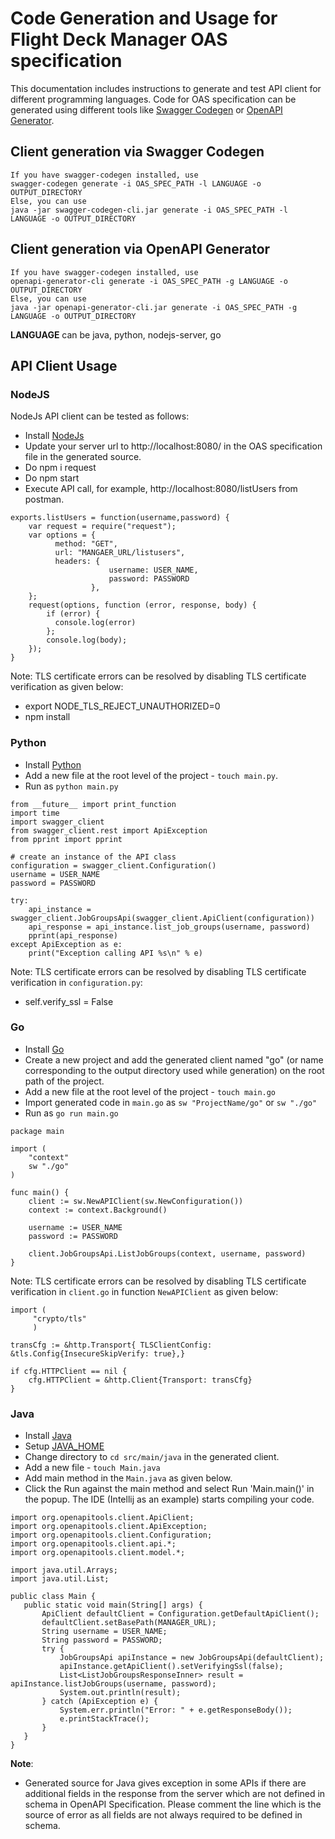 # Code Generation and Usage for Flight Deck Manager OAS specification
This documentation includes instructions to generate and test API client for different programming languages. Code for OAS specification can be generated using different tools like [Swagger Codegen](https://swagger.io/docs/open-source-tools/swagger-codegen/) or [OpenAPI Generator](https://github.com/OpenAPITools/openapi-generator).

## Client generation via Swagger Codegen

```
If you have swagger-codegen installed, use
swagger-codegen generate -i OAS_SPEC_PATH -l LANGUAGE -o OUTPUT_DIRECTORY
Else, you can use
java -jar swagger-codegen-cli.jar generate -i OAS_SPEC_PATH -l LANGUAGE -o OUTPUT_DIRECTORY
```

## Client generation via OpenAPI Generator

```
If you have swagger-codegen installed, use
openapi-generator-cli generate -i OAS_SPEC_PATH -g LANGUAGE -o OUTPUT_DIRECTORY
Else, you can use
java -jar openapi-generator-cli.jar generate -i OAS_SPEC_PATH -g LANGUAGE -o OUTPUT_DIRECTORY
```

**LANGUAGE** can be java, python, nodejs-server, go

## API Client Usage

### NodeJS

NodeJs API client can be tested as follows:

- Install [NodeJs](https://nodejs.org/en/download)
- Update your server url to http://localhost:8080/ in the OAS specification file in the generated source.
- Do npm i request
- Do npm start
- Execute API call, for example, http://localhost:8080/listUsers from postman.

```
exports.listUsers = function(username,password) {
    var request = require("request");
    var options = {
          method: "GET",
          url: "MANGAER_URL/listusers",
          headers: {
                      username: USER_NAME,
                      password: PASSWORD
                  },
    };
    request(options, function (error, response, body) {
        if (error) {
          console.log(error)
        };
        console.log(body);
    });
}
```

Note: TLS certificate errors can be resolved by disabling TLS certificate verification as given below:
- export NODE_TLS_REJECT_UNAUTHORIZED=0
- npm install

### Python

- Install [Python](https://www.python.org/downloads/)
- Add a new file at the root level of the project - `touch main.py`.
- Run as `python main.py`
```
from __future__ import print_function
import time
import swagger_client
from swagger_client.rest import ApiException
from pprint import pprint

# create an instance of the API class
configuration = swagger_client.Configuration()
username = USER_NAME
password = PASSWORD

try:
    api_instance = swagger_client.JobGroupsApi(swagger_client.ApiClient(configuration))
    api_response = api_instance.list_job_groups(username, password)
    pprint(api_response)
except ApiException as e:
    print("Exception calling API %s\n" % e)
```
Note: TLS certificate errors can be resolved by disabling TLS certificate verification in `configuration.py`:
- self.verify_ssl = False


### Go

- Install [Go](https://go.dev/doc/install)
- Create a new project and add the generated client named "go" (or name corresponding to the output directory used while generation) on the root path of the project.
- Add a new file at the root level of the project - `touch main.go`
- Import generated code in `main.go` as `sw "ProjectName/go"` or `sw "./go"`
- Run as `go run main.go`

```
package main

import (
	"context"
	sw "./go"
)

func main() {
    client := sw.NewAPIClient(sw.NewConfiguration())
    context := context.Background()
    
    username := USER_NAME
    password := PASSWORD
    
    client.JobGroupsApi.ListJobGroups(context, username, password)
}
```
Note: TLS certificate errors can be resolved by disabling TLS certificate verification in `client.go` in function `NewAPIClient` as given below:

```
import (
     "crypto/tls"
     )

transCfg := &http.Transport{ TLSClientConfig: &tls.Config{InsecureSkipVerify: true},}

if cfg.HTTPClient == nil {
    cfg.HTTPClient = &http.Client{Transport: transCfg}
}
```

### Java

- Install [Java](https://www.oracle.com/in/java/technologies/downloads/)
- Setup [JAVA_HOME](https://docs.oracle.com/cd/E19182-01/821-0917/inst_jdk_javahome_t/index.html)
- Change directory to `cd src/main/java` in the generated client.
- Add a new file - `touch Main.java`
- Add main method in the `Main.java` as given below.
- Click the Run against the main method and select Run 'Main.main()' in the popup. The IDE (Intellij as an example) starts compiling your code.

 ```
import org.openapitools.client.ApiClient;
import org.openapitools.client.ApiException;
import org.openapitools.client.Configuration;
import org.openapitools.client.api.*;
import org.openapitools.client.model.*;

import java.util.Arrays;
import java.util.List;

public class Main {
    public static void main(String[] args) {
        ApiClient defaultClient = Configuration.getDefaultApiClient();
        defaultClient.setBasePath(MANAGER_URL);
        String username = USER_NAME;
        String password = PASSWORD;
        try {
            JobGroupsApi apiInstance = new JobGroupsApi(defaultClient);
            apiInstance.getApiClient().setVerifyingSsl(false);
            List<ListJobGroupsResponseInner> result = apiInstance.listJobGroups(username, password);
            System.out.println(result);
        } catch (ApiException e) {
            System.err.println("Error: " + e.getResponseBody());
            e.printStackTrace();
        }
    }
}
 ```

**Note**:
- Generated source for Java gives exception in some APIs if there are additional fields in the response from the server which are not defined in schema in OpenAPI Specification. Please comment the line which is the source of error as all fields are not always required to be defined in schema.